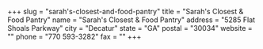 +++
slug = "sarah's-closest-and-food-pantry"
title = "Sarah's Closest & Food Pantry"
name = "Sarah's Closest & Food Pantry"
address = "5285 Flat Shoals Parkway"
city = "Decatur"
state = "GA"
postal = "30034"
website = ""
phone = "770 593-3282"
fax = ""
+++
